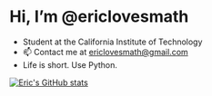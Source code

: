 # Hi, I’m @ericlovesmath
- Student at the California Institute of Technology
- 📫 Contact me at ericlovesmath@gmail.com
- Life is short. Use Python.

[![Eric's GitHub stats](https://github-readme-stats.vercel.app/api?username=ericlovesmath&show_icons=true&theme=gruvbox)](https://github.com/anuraghazra/github-readme-stats)

<!---
ericlovesmath/ericlovesmath is a ✨ special ✨ repository because its `README.md` (this file) appears on your GitHub profile.
You can click the Preview link to take a look at your changes.
--->
